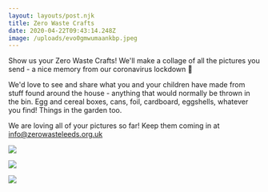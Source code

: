 ```yaml
---
layout: layouts/post.njk
title: Zero Waste Crafts
date: 2020-04-22T09:43:14.248Z
image: /uploads/evo0gmwumaankbp.jpeg
---
```

Show us your Zero Waste Crafts! We'll make a collage of all the pictures you send - a nice memory from our coronavirus lockdown 🌈

We'd love to see and share what you and your children have made from stuff found around the house - anything that would normally be thrown in the bin. Egg and cereal boxes, cans, foil, cardboard, eggshells, whatever you find! Things in the garden too.

We are loving all of your pictures so far! Keep them coming in at info@zerowasteleeds.org.uk

![](/uploads/evo0gr5uuaakc9c.jpeg)

![](/uploads/ev31xzewsaizh45.jpeg)

![](/uploads/ev31xxmxqamwwy8.jpeg)